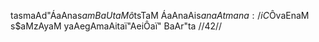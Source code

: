 tasmaAd"ÁaAnas$amBaUtaM ô$tsTaM ÁaAnaAis$anaAtmana: /
iC$ÔvaEnaM s$aMzAyaM yaAegAmaAitaï"AeiÔaï" BaAr"ta //42//